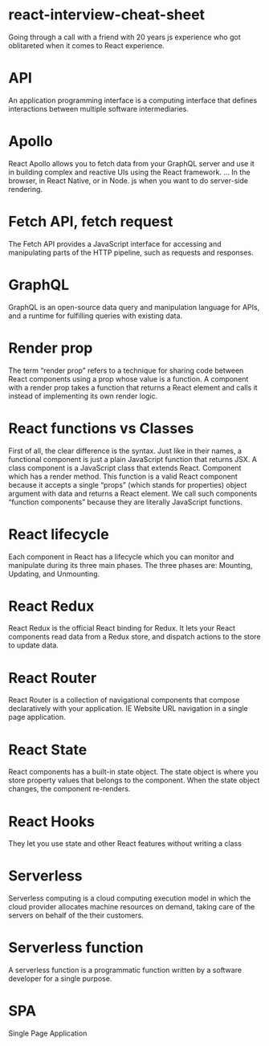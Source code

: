 # react-interview-cheat-sheet

Going through a call with a friend with 20 years js experience who got oblitareted when it comes to React experience.

# API

An application programming interface is a computing interface that defines interactions between multiple software intermediaries.

# Apollo

React Apollo allows you to fetch data from your GraphQL server and use it in building complex and reactive UIs using the React framework. ... In the browser, in React Native, or in Node. js when you want to do server-side rendering.

# Fetch API, fetch request

The Fetch API provides a JavaScript interface for accessing and manipulating parts of the HTTP pipeline, such as requests and responses.

# GraphQL

GraphQL is an open-source data query and manipulation language for APIs, and a runtime for fulfilling queries with existing data.

# Render prop

The term “render prop” refers to a technique for sharing code between React components using a prop whose value is a function. A component with a render prop takes a function that returns a React element and calls it instead of implementing its own render logic.

# React functions vs Classes

First of all, the clear difference is the syntax. Just like in their names, a functional component is just a plain JavaScript function that returns JSX. A class component is a JavaScript class that extends React. Component which has a render method. This function is a valid React component because it accepts a single “props” (which stands for properties) object argument with data and returns a React element. We call such components “function components” because they are literally JavaScript functions.

# React lifecycle

Each component in React has a lifecycle which you can monitor and manipulate during its three main phases. The three phases are: Mounting, Updating, and Unmounting.

# React Redux

React Redux is the official React binding for Redux. It lets your React components read data from a Redux store, and dispatch actions to the store to update data.

# React Router

React Router is a collection of navigational components that compose declaratively with your application. IE Website URL navigation in a single page application.

# React State

React components has a built-in state object. The state object is where you store property values that belongs to the component. When the state object changes, the component re-renders.

# React Hooks

They let you use state and other React features without writing a class

# Serverless

Serverless computing is a cloud computing execution model in which the cloud provider allocates machine resources on demand, taking care of the servers on behalf of the their customers.

# Serverless function

A serverless function is a programmatic function written by a software developer for a single purpose.

# SPA

Single Page Application
